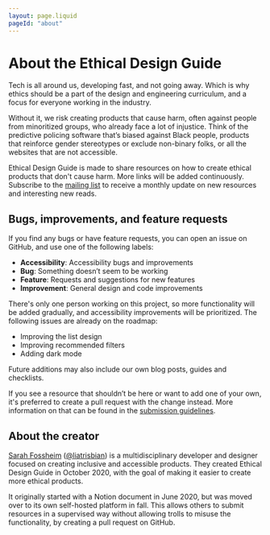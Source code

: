 ```yaml
---
layout: page.liquid
pageId: "about"
---
```


# About the Ethical Design Guide

Tech is all around us, developing fast, and not going away. Which is why ethics should be a part of the design and engineering curriculum, and a focus for everyone working in the industry.

Without it, we risk creating products that cause harm, often against people from minoritized groups, who already face a lot of injustice. Think of the predictive policing software that’s biased against Black people, products that reinforce gender stereotypes or exclude non-binary folks, or all the websites that are not accessible.

Ethical Design Guide is made to share resources on how to create ethical products that don't cause harm. More links will be added continuously. Subscribe to the [mailing list]() to receive a monthly update on new resources and interesting new reads.

## Bugs, improvements, and feature requests

If you find any bugs or have feature requests, you can open an issue on GitHub, and use one of the following labels:

- **Accessibility**: Accessibility bugs and improvements
- **Bug**: Something doesn’t seem to be working
- **Feature**: Requests and suggestions for new features
- **Improvement**: General design and code improvements

There's only one person working on this project, so more functionality will be added gradually, and accessibility improvements will be prioritized. The following issues are already on the roadmap:

- Improving the list design
- Improving recommended filters
- Adding dark mode

Future additions may also include our own blog posts, guides and checklists.

If you see a resource that shouldn’t be here or want to add one of your own, it's preferred to create a pull request with the change instead. More information on that can be found in the [submission guidelines](/submit).

## About the creator

[Sarah Fossheim](https://fossheim.io/) ([@liatrisbian](https://twitter.com/liatrisbian)) is a multidisciplinary developer and designer focused on creating inclusive and accessible products. They created Ethical Design Guide in October 2020, with the goal of making it easier to create more ethical products.

It originally started with a Notion document in June 2020, but was moved over to its own self-hosted platform in fall. This allows others to submit resources in a supervised way without allowing trolls to misuse the functionality, by creating a pull request on GitHub.